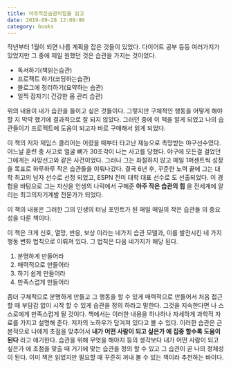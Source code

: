 ```yaml
---
title: 아주작은습관의힘을 읽고
date: 2019-09-28 12:09:90
category: books
---
```


작년부터 1월이 되면 나름 계획을 잡은 것들이 있었다. 
다이어트 공부 등등 여러가지가 있었지만 그 중에 제일 원했던 것은 습관을 가지는 것이었다.

- 독서하기(책읽는습관)
- 프로젝트 하기(코딩하는습관)
- 블로그에 정리하기(요약하는 습관)
- 일찍 잠자기( 건강한 몸 관리 습관)

위의 내용이 내가 습관을 들이고 싶은 것들이다. 그렇지만 구체적인 행동을 어떻게 해야 할 지 막막 했기에
결과적으로 잘 되지 않았다. 그러던 중에 이 책을 알게 되었고 나의 습관들이기 프로젝트에 도움이 되고자
바로 구매해서 읽게 되었다.

이 책의 저자 제임스 클리어는 어렸을 때부터 타고난 재능으로 촉망받는 야구선수였다. 어느날 훈련 중 사고로
얼굴 뼈가 30조각이 나는 사고를 당했다. 야구에 모든걸 걸었던 그에게는 사망선고와 같은 사건이었다.
그러나 그는 좌절하지 않고 매일 1퍼센트씩 성장을 목표로 하루하루 작은 습관들을 이뤄나갔다.
결국 6년 후, 꾸준한 노력 끝에 그는 대학 최고의 남자 선수로 선정 되었고, ESPN 전미 대학 대표 선수로 도 선출되었다. 이 경험을 바탕으로 그는 자신을 인생의 나락에서 구해준 **아주 작은 습관의 힘** 을 전세계에 알리는 최고의자기계발 전문가가 되었다. 

이 책의 내용은 그러한 그의 인생의 터닝 포인트가 된 매일 매일의 작은 습관들 의 중요성을 다룬 책이다.

이 책은 크게 신호, 열망, 반응, 보상 이라는 네가지 습관 모델과, 이를 발전시킨 네 가지 행동 변화 법칙으로 이뤄져 있다.
그 법칙은 다음 네가지가 해당 된다.

1. 분명하게 만들어라
2. 매력적으로 만들어라
3. 하기 쉽게 만들어라
4. 만족스럽게 만들어라

좀더 구체적으로 분명하게 만들고 그 행동을 할 수 있게 매력적으로 만들어서 처음 접근 할 때 부담감 없이 시작 할 수 있게 습관을 정의 하라고 말한다. 그것을 지속한다면 나 스스로에게 만족스럽게 될 것이다.
책에서는 이러한 내용을 하나하나 자세하게 과학적 자료를 가지고 설명해 준다. 저자의 노하우가 담겨져 있다고 볼 수 있다.
이러한 습관은 근본적으로 나에게 초점을 맞추어서 **내가 어떤 사람이 되고 싶은가 에 집중 할수록 도움이 된다** 라고 애기한다. 
습관을 위해 무엇을 해야지 등의 생각보다 내가 어떤 사람이 되고 싶은가 에 초점을 맞출 때 거기에 맞는 습관을 정의 할 수 있고 그 습관이 곧 나의 정체성이 된다.
이미 책은 읽었지만 필요할 때 꾸준히 꺼내 볼 수 있는 책이라 추천하는 바이다.